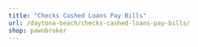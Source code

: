 ```yaml
---
title: "Checks Cashed Loans Pay Bills"
url: /daytona-beach/checks-cashed-loans-pay-bills/
shop: pawnbroker
---
```

